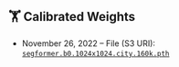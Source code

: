 ## 🏋️ Calibrated Weights

- November 26, 2022 – File (S3 URI): [`segformer.b0.1024x1024.city.160k.pth`](s3://daita-client-data/ai-tools/Segformer/checkpoints/segformer.b0.1024x1024.city.160k.pth)
